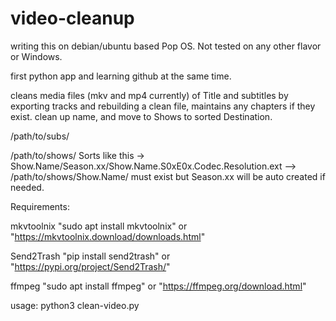# video-cleanup

writing this on debian/ubuntu based Pop OS.  Not tested on any other flavor or Windows.

first python app and learning github at the same time.

cleans media files (mkv and mp4 currently) of Title and subtitles by exporting tracks and rebuilding a clean file, maintains any chapters if they exist.
clean up name, and move to Shows to sorted Destination.

/path/to/subs/

/path/to/shows/  Sorts like this ->  Show.Name/Season.xx/Show.Name.S0xE0x.Codec.Resolution.ext
--> /path/to/shows/Show.Name/ must exist but Season.xx will be auto created if needed.

Requirements: 

mkvtoolnix  "sudo apt install mkvtoolnix" or "https://mkvtoolnix.download/downloads.html"

Send2Trash  "pip install send2trash"      or "https://pypi.org/project/Send2Trash/"

ffmpeg    "sudo apt install ffmpeg"       or "https://ffmpeg.org/download.html"

usage: 
python3 clean-video.py
